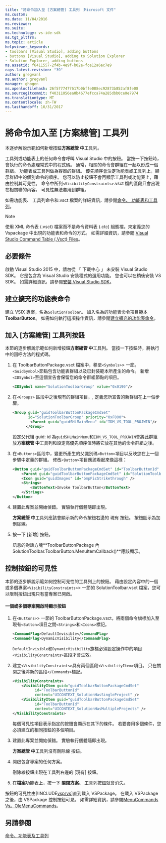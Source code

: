 ```yaml
---
title: "將命令加入至 [方案總管] 工具列 |Microsoft 文件"
ms.custom: 
ms.date: 11/04/2016
ms.reviewer: 
ms.suite: 
ms.technology: vs-ide-sdk
ms.tgt_pltfrm: 
ms.topic: article
helpviewer_keywords:
- toolbars [Visual Studio], adding buttons
- buttons [Visual Studio], adding to Solution Explorer
- Solution Explorer, adding buttons
ms.assetid: f6411557-2f4b-4e9f-b02e-fce12a6ac7e9
caps.latest.revision: "39"
author: gregvanl
ms.author: gregvanl
manager: ghogen
ms.openlocfilehash: 26f5777477617b0bffe008ec92873b852af8fe08
ms.sourcegitcommit: f40311056ea0b4677efcca74a285dbb0ce0e7974
ms.translationtype: MT
ms.contentlocale: zh-TW
ms.lasthandoff: 10/31/2017
---
```

# <a name="adding-a-command-to-the-solution-explorer-toolbar"></a>將命令加入至 [方案總管] 工具列
本逐步解說示範如何新增按鈕**方案總管 中**工具列。  
  
 工具列或功能表上的任何命令會呼叫 Visual Studio 中的按鈕。 當按一下按鈕時，會執行的命令處理常式中的程式碼。 通常，相關的命令會群組在一起以形成一個群組。 功能表或工具列做為容器的群組。 優先順序會決定功能表或工具列上，顯示群組中的個別命令的順序。 您可以防止按鈕不會再顯示工具列或功能表上，藉由控制其可見性。 命令中所列`<VisibilityConstraints>`.vsct 檔的區段只會出現在相關聯的內容。 可見性無法套用到群組。  
  
 如需功能表、 工具列命令和.vsct 檔案的詳細資訊，請參閱[命令、 功能表和工具列](../extensibility/internals/commands-menus-and-toolbars.md)。  
  
> [!NOTE]
>  使用 XML 命令表 (.vsct) 檔案而不是命令資料表 (.ctc) 組態檔，來定義您的 Vspackage 中出現的功能表和命令的方式。 如需詳細資訊，請參閱 [Visual Studio Command Table (.Vsct) Files](../extensibility/internals/visual-studio-command-table-dot-vsct-files.md)。  
  
## <a name="prerequisites"></a>必要條件  
 啟動 Visual Studio 2015 中，請勿從 「 下載中心 」 未安裝 Visual Studio SDK。 它是包含為 Visual Studio 安裝程式的選用功能。 您也可以在稍後安裝 VS SDK。 如需詳細資訊，請參閱[安裝 Visual Studio SDK](../extensibility/installing-the-visual-studio-sdk.md)。  
  
## <a name="creating-an-extension-with-a-menu-command"></a>建立擴充的功能表命令  
 建立 VSIX 專案，名為`SolutionToolbar`。 加入名為的功能表命令項目範本**ToolbarButton**。 如需如何執行這項操作資訊，請參閱[建立擴充的功能表命令](../extensibility/creating-an-extension-with-a-menu-command.md)。  
  
## <a name="adding-a-button-to-the-solution-explorer-toolbar"></a>加入 [方案總管] 工具列按鈕  
 本節的逐步解說示範如何新增按鈕**方案總管 中**工具列。 當按一下按鈕時，將執行中的回呼方法的程式碼。  
  
1.  在 ToolbarButtonPackage.vsct 檔案中，移至`<Symbols>`> 一節。 `<GuidSymbol>`節點包含功能表群組以及已封裝範本所產生的命令。 新增`<IDSymbol>`至這個宣告會保留您的命令群組節點的項目。  
  
    ```xml  
    <IDSymbol name="SolutionToolbarGroup" value="0x0190"/>  
    ```  
  
2.  在`<Groups>` 區段中之後現有的群組項目，, 定義您所宣告的新群組在上一個步驟。  
  
    ```xml  
    <Group guid="guidToolbarButtonPackageCmdSet"  
           id="SolutionToolbarGroup" priority="0xF000">  
            <Parent guid="guidSHLMainMenu" id="IDM_VS_TOOL_PROJWIN"/>  
          </Group>  
    ```  
  
     設定父代組 guid: id 為`guidSHLMainMenu`和`IDM_VS_TOOL_PROJWIN`會將此群組放**方案總管 中**工具列和設定高優先順序值時將它放在其他的命令群組之後。  
  
3.  在`<Buttons>`區段中，變更所產生的父識別碼`<Button>`項目以反映您在上一個步驟中定義的群組。 修改`<Button>`項目應該看起來像這樣：  
  
    ```xml  
    <Button guid="guidToolbarButtonPackageCmdSet" id="ToolbarButtonId" priority="0x0100" type="Button">  
        <Parent guid="guidToolbarButtonPackageCmdSet" id="SolutionToolbarGroup" />  
        <Icon guid="guidImages" id="bmpPicStrikethrough" />  
        <Strings>  
            <ButtonText>Invoke ToolbarButton</ButtonText>  
        </Strings>  
    </Button>  
    ```  
  
4.  建置此專案並開始偵錯。 實驗執行個體隨即出現。  
  
     **方案總管 中**工具列應該會顯示新的命令按鈕右邊的 現有 按鈕。 按鈕圖示為加刪除線。  
  
5.  按一下 [新增] 按鈕。  
  
     訊息的對話方塊**ToolbarButtonPackage 內 SolutionToolbar.ToolbarButton.MenuItemCallback()**應該顯示。  
  
## <a name="controlling-the-visibility-of-a-button"></a>控制按鈕的可見性  
 本節的逐步解說示範如何控制可見性的工具列上的按鈕。 藉由設定內容中的一個或多個專案`<VisibilityConstraints>`> 一節的 SolutionToolbar.vsct 檔案，您可以限制按鈕出現只有當專案已開啟。  
  
#### <a name="to-display-a-button-when-one-or-more-projects-are-open"></a>一個或多個專案開啟時顯示按鈕  
  
1.  在`<Buttons>`> 一節的 ToolbarButtonPackage.vsct，將兩個命令旗標加入至現有`<Button>`項目之間`<Strings>`和`<Icons>`標記。  
  
    ```xml  
    <CommandFlag>DefaultInvisible</CommandFlag>  
    <CommandFlag>DynamicVisibility</CommandFlag>  
    ```  
  
     `DefaultInvisible`和`DynamicVisibility`旗標必須設定操作中的項目`<VisibilityConstraints>`區段才會生效。  
  
2.  建立`<VisibilityConstraints>`具有兩個區段`<VisibilityItem>`項目。 只在關閉之後將新的區段`</Commands>`標記。  
  
    ```xml  
    <VisibilityConstraints>  
        <VisibilityItem guid="guidToolbarButtonPackageCmdSet"  
              id="ToolbarButtonId"  
              context="UICONTEXT_SolutionHasSingleProject" />  
        <VisibilityItem guid="guidToolbarButtonPackageCmdSet"  
              id="ToolbarButtonId"  
              context="UICONTEXT_SolutionHasMultipleProjects" />  
    </VisibilityConstraints>  
    ```  
  
     每個可見性項目表示指定的按鈕會顯示在其下的條件。 若要套用多個條件，您必須建立的相同按鈕的多個項目。  
  
3.  建置此專案並開始偵錯。 實驗執行個體隨即出現。  
  
     **方案總管 中**工具列沒有刪除線 按鈕。  
  
4.  開啟包含專案的任何方案。  
  
     刪除線按鈕出現在工具列右邊的 [現有] 按鈕。  
  
5.  在**檔案**功能表上，按一下 **關閉方案**。 工具列按鈕就會消失。  
  
 按鈕的可見性由[!INCLUDE[vsprvs](../code-quality/includes/vsprvs_md.md)]直到載入 VSPackage。 在載入 VSPackage 之後，由 VSPackage 控制按鈕可見。  如需詳細資訊，請參閱[MenuCommands Vs。OleMenuCommands](../extensibility/menucommands-vs-olemenucommands.md)。  
  
## <a name="see-also"></a>另請參閱  
 [命令、功能表及工具列](../extensibility/internals/commands-menus-and-toolbars.md)